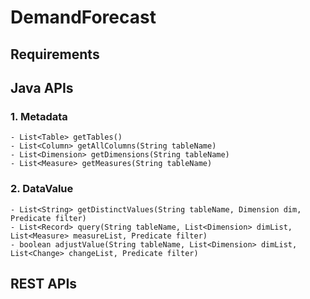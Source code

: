# DemandForecast

## Requirements

## Java APIs
  ### 1. Metadata
    - List<Table> getTables()
    - List<Column> getAllColumns(String tableName)
    - List<Dimension> getDimensions(String tableName)
    - List<Measure> getMeasures(String tableName)
  ### 2. DataValue
    - List<String> getDistinctValues(String tableName, Dimension dim, Predicate filter)
    - List<Record> query(String tableName, List<Dimension> dimList, List<Measure> measureList, Predicate filter)
    - boolean adjustValue(String tableName, List<Dimension> dimList, List<Change> changeList, Predicate filter)

## REST APIs